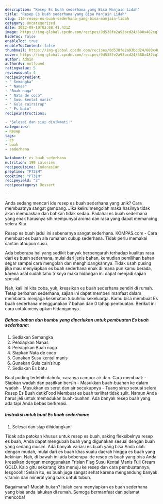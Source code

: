 ```yaml
---
description: "Resep Es buah sederhana yang Bisa Manjain Lidah"
title: "Resep Es buah sederhana yang Bisa Manjain Lidah"
slug: 116-resep-es-buah-sederhana-yang-bisa-manjain-lidah
category: Uncategorized
date: 2022-09-10T02:08:41.431Z
image: https://img-global.cpcdn.com/recipes/0d538fe2a93bcd24/680x482cq70/es-buah-sederhana-foto-resep-utama.jpg
hideToc: false
enableToc: true
enableTocContent: false
thumbnail: https://img-global.cpcdn.com/recipes/0d538fe2a93bcd24/680x482cq70/es-buah-sederhana-foto-resep-utama.jpg
cover: https://img-global.cpcdn.com/recipes/0d538fe2a93bcd24/680x482cq70/es-buah-sederhana-foto-resep-utama.jpg
author: Admin
authorAv: notfound
ratingvalue: 5
reviewcount: 4
recipeingredient:
- " Semangka"
- " Nanas"
- "Buah naga"
- " Nata de coco"
- " Susu kental manis"
- " Gula cairsirup"
- " Es batu"
recipeinstructions:

- "Selesai dan siap dinikmati!"
categories:
- Resep
tags:
- es
- buah
- sederhana

katakunci: es buah sederhana 
nutrition: 199 calories
recipecuisine: Indonesian
preptime: "PT38M"
cooktime: "PT31M"
recipeyield: "2"
recipecategory: Dessert

---
```





Anda sedang mencari ide resep es buah sederhana yang unik? Cara membuatnya sangat gampang. Jika keliru mengolah maka hasilnya tidak akan memuaskan dan bahkan tidak sedap. Padahal es buah sederhana yang enak harusnya sih mempunyai aroma dan rasa yang dapat memancing selera Kita.





Resep es buah jadul ini sebenarnya sangat sederhana. KOMPAS.com - Cara membuat es buah ala rumahan cukup sederhana. Tidak perlu memakai santan ataupun susu.

Ada beberapa hal yang sedikit banyak berpengaruh terhadap kualitas rasa dari es buah sederhana, mulai dari jenis bahan, kemudian pemilihan bahan segar sampai cara mengolah dan menghidangkannya. Tidak usah pusing jika mau menyiapkan es buah sederhana enak di mana pun kamu berada, karena asal sudah tahu triknya maka hidangan ini dapat menjadi sajian spesial.






Nah, kali ini kita coba, yuk, kreasikan es buah sederhana sendiri di rumah. Tetap berbahan sederhana, sajian ini dapat memberi manfaat dalam membantu menjaga kesehatan tubuhmu sekeluarga. Kamu bisa membuat Es buah sederhana menggunakan 7 bahan dan 0 tahap pembuatan. Berikut ini cara untuk menyiapkan hidangannya.

<!--inarticleads1-->

##### Bahan-bahan dan bumbu yang diperlukan untuk pembuatan Es buah sederhana:

1. Sediakan  Semangka
1. Persiapkan  Nanas
1. Persiapkan Buah naga
1. Siapkan  Nata de coco
1. Gunakan  Susu kental manis
1. Gunakan  Gula cair/sirup
1. Sediakan  Es batu


Buat puding terlebih dahulu, caranya campur air dan. Cara membuat: - Siapkan wadah dan pastikan bersih - Masukkan buah-buahan ke dalam wadah - Masukkan es serut dan air secukupnya - Tuang sirup sesuai selera Resep Es Buah detikFood Membuat es buah terlihat tidak sulit. Namun Anda harus jeli untuk memadukan buah-buahan. Ada banyak resep buah yang ada tapi Anda bebas berkreasi. 

<!--inarticleads2-->

##### Instruksi untuk buat Es buah sederhana:


1. Selesai dan siap dihidangkan!

Tidak ada patokan khusus untuk resep es buah, saking fleksibelnya resep es buah, Anda dapat mengubah buah yang digunakan sesuai dengan buah yang sedang musim. Ada banyak variasi es buah yang bisa Anda olah dengan mudah, mulai dari es buah khas suatu daerah hingga es buah yang kekinian. Nah, di bawah ini ada beberapa ide resep es buah yang bisa Anda kreasikan dengan menggunakan Frisian Flag Susu Kental Manis Full Cream GOLD. Kalo gitu sekarang kita menuju ke resep dan cara pembuatannya, lesgooo!!! Selain itu, es buah juga sangat sehat karena mengandung banyak vitamin dan mineral yang baik untuk tubuh. 

Bagaimana? Mudah bukan? Itulah cara menyiapkan es buah sederhana yang bisa anda lakukan di rumah. Semoga bermanfaat dan selamat mencoba!
